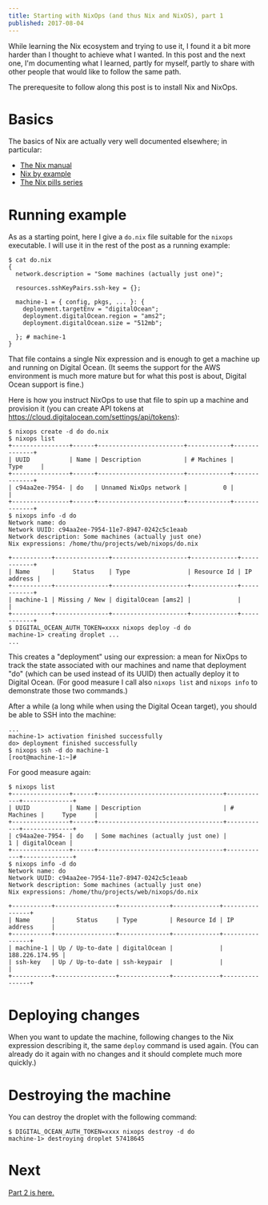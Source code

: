 ```yaml
---
title: Starting with NixOps (and thus Nix and NixOS), part 1
published: 2017-08-04
---
```



While learning the Nix ecosystem and trying to use it, I found it a bit more
harder than I thought to achieve what I wanted. In this post and the next one,
I'm documenting what I learned, partly for myself, partly to share with other
people that would like to follow the same path.

The prerequesite to follow along this post is to install Nix and NixOps.


# Basics

The basics of Nix are actually very well documented elsewhere; in particular:

- [The Nix manual](http://nixos.org/nix/manual/)
- [Nix by example](https://medium.com/@MrJamesFisher/nix-by-example-a0063a1a4c55)
- [The Nix pills series](http://lethalman.blogspot.be/2014/07/nix-pill-1-why-you-should-give-it-try.html)


# Running example

As as a starting point, here I give a `do.nix` file suitable for the `nixops`
executable. I will use it in the rest of the post as a running example:

```
$ cat do.nix
{
  network.description = "Some machines (actually just one)";

  resources.sshKeyPairs.ssh-key = {};

  machine-1 = { config, pkgs, ... }: {
    deployment.targetEnv = "digitalOcean";
    deployment.digitalOcean.region = "ams2";
    deployment.digitalOcean.size = "512mb";

  }; # machine-1
}
```

That file contains a single Nix expression and is enough to get a machine up
and running on Digital Ocean. (It seems the support for the AWS environment is
much more mature but for what this post is about, Digital Ocean support is
fine.)

Here is how you instruct NixOps to use that file to spin up a machine and
provision it (you can create API tokens at
https://cloud.digitalocean.com/settings/api/tokens):

```
$ nixops create -d do do.nix
$ nixops list
+----------------+------+------------------------+------------+--------------+
| UUID           | Name | Description            | # Machines |     Type     |
+----------------+------+------------------------+------------+--------------+
| c94aa2ee-7954- | do   | Unnamed NixOps network |          0 |              |
+----------------+------+------------------------+------------+--------------+
$ nixops info -d do
Network name: do
Network UUID: c94aa2ee-7954-11e7-8947-0242c5c1eaab
Network description: Some machines (actually just one)
Nix expressions: /home/thu/projects/web/nixops/do.nix

+-----------+---------------+---------------------+-------------+------------+
| Name      |     Status    | Type                | Resource Id | IP address |
+-----------+---------------+---------------------+-------------+------------+
| machine-1 | Missing / New | digitalOcean [ams2] |             |            |
+-----------+---------------+---------------------+-------------+------------+
$ DIGITAL_OCEAN_AUTH_TOKEN=xxxx nixops deploy -d do
machine-1> creating droplet ...
...
```

This creates a "deployment" using our expression: a mean for NixOps to track
the state associated with our machines and name that deployment "do" (which can
be used instead of its UUID) then actually deploy it to Digital Ocean. (For
good measure I call also `nixops list` and `nixops info` to demonstrate those
two commands.)

After a while (a long while when using the Digital Ocean target), you should be
able to SSH into the machine:

```
...
machine-1> activation finished successfully
do> deployment finished successfully
$ nixops ssh -d do machine-1
[root@machine-1:~]#
```

For good measure again:

```
$ nixops list
+----------------+------+-----------------------------------+------------+--------------+
| UUID           | Name | Description                       | # Machines |     Type     |
+----------------+------+-----------------------------------+------------+--------------+
| c94aa2ee-7954- | do   | Some machines (actually just one) |          1 | digitalOcean |
+----------------+------+-----------------------------------+------------+--------------+
$ nixops info -d do
Network name: do
Network UUID: c94aa2ee-7954-11e7-8947-0242c5c1eaab
Network description: Some machines (actually just one)
Nix expressions: /home/thu/projects/web/nixops/do.nix

+-----------+-----------------+--------------+-------------+----------------+
| Name      |      Status     | Type         | Resource Id | IP address     |
+-----------+-----------------+--------------+-------------+----------------+
| machine-1 | Up / Up-to-date | digitalOcean |             | 188.226.174.95 |
| ssh-key   | Up / Up-to-date | ssh-keypair  |             |                |
+-----------+-----------------+--------------+-------------+----------------+
```


# Deploying changes

When you want to update the machine, following changes to the Nix expression
describing it, the same `deploy` command is used again. (You can already do it
again with no changes and it should complete much more quickly.)


# Destroying the machine

You can destroy the droplet with the following command:

```
$ DIGITAL_OCEAN_AUTH_TOKEN=xxxx nixops destroy -d do
machine-1> destroying droplet 57418645
```


# Next

[Part 2 is here.](starting-with-nixops-2.md)
